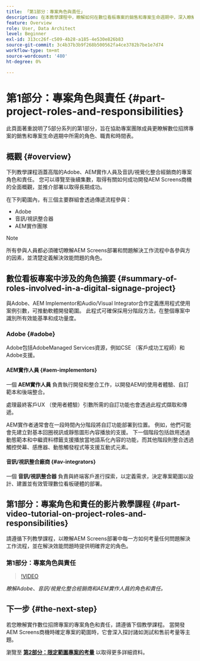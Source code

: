 ```yaml
---
title: 「第1部分：專案角色與責任」
description: 在本教學課程中，瞭解如何在數位看板專案的銷售和專案生命週期中，深入瞭解所需的角色、職責和時間表。
feature: Overview
role: User, Data Architect
level: Beginner
exl-id: 313cc26f-c509-4b28-a185-4e530e826b83
source-git-commit: 3c4b37b3b9f268b500562fa4ce3782b7be1e7d74
workflow-type: tm+mt
source-wordcount: '480'
ht-degree: 0%

---
```


# 第1部分：專案角色與責任 {#part-project-roles-and-responsibilities}

此頁面著重說明了5部分系列的第1部分，旨在協助專案團隊成員更瞭解數位招牌專案的銷售和專案生命週期中所需的角色、職責和時間表。

## 概觀 {#overview}

下列教學課程涵蓋高階的Adobe、AEM實作人員及音訊/視覺化整合經銷商的專案角色和責任。 您可以導覽至後續集數，取得有關如何成功開發AEM Screens商機的全面概觀，並推介部署以取得長期成功。

在下列範圍內，有三個主要群組會透過傳遞流程參與：

* Adobe
* 音訊/視訊整合器
* AEM實作團隊

>[!NOTE]
>
>所有參與人員都必須確切瞭解AEM Screens部署和問題解決工作流程中各參與方的因素，並清楚定義解決效能問題的角色。

## 數位看板專案中涉及的角色摘要 {#summary-of-roles-involved-in-a-digital-signage-project}

與Adobe、AEM Implementor和Audio/Visual Integrator合作定義應用程式使用案例引數，可推動軟體開發範圍。 此程式可確保採用分階段方法，在整個專案中識別所有效能基準和成功量度。

### Adobe {#adobe}

Adobe包括AdobeManaged Services資源，例如CSE （客戶成功工程師）和Adobe支援。

#### AEM實作人員 {#aem-implementors}

一個 **AEM實作人員** 負責執行開發和整合工作，以開發AEM的使用者體驗、自訂範本和後端整合。

處理最終客戶UX （使用者體驗）引數所需的自訂功能也會透過此程式擷取和傳遞。

AEM實作者通常會在一段時間內分階段將自訂功能部署到位置。 例如，他們可能會先建立對基本回圈視訊或靜態圖形內容播放的支援。 下一個階段包括啟用透過動態範本和中繼資料標籤支援播放當地語系化內容的功能，而其他階段則整合透過觸控熒幕、感應器、動態觸發程式等支援互動式元素。

#### 音訊/視訊整合廠商 {#av-integrators}

一個 **音訊/視訊整合器** 負責與終端客戶進行探索，以定義需求，決定專案範圍以設計、建置並有效管理數位看板硬體的部署。

## 第1部分：專案角色和責任的影片教學課程 {#part-video-tutorial-on-project-roles-and-responsibilities}

請遵循下列教學課程，以瞭解AEM Screens部署中每一方如何考量任何問題解決工作流程，並在解決效能問題時提供明確界定的角色。

### 第1部分：專案角色與責任

>[!VIDEO](https://video.tv.adobe.com/v/28375)

*瞭解Adobe、音訊/視覺化整合經銷商和AEM實作人員的角色和責任。*

## 下一步 {#the-next-step}

若您瞭解實作數位招牌專案的專案角色和責任，請遵循下個教學課程。 當開發AEM Screens商機時確定專案的範圍時，它會深入探討諸如測試和售前考量等主題。

瀏覽至 **[第2部分：限定範圍專案的考量](project-considerations.md)** 以取得更多詳細資料。
